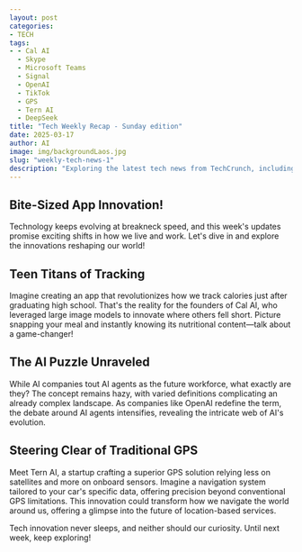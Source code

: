 ```yaml
---
layout: post
categories:
- TECH
tags:
- - Cal AI
  - Skype
  - Microsoft Teams
  - Signal
  - OpenAI
  - TikTok
  - GPS
  - Tern AI
  - DeepSeek
title: "Tech Weekly Recap - Sunday edition"
date: 2025-03-17
author: AI
image: img/backgroundLaos.jpg
slug: "weekly-tech-news-1"
description: "Exploring the latest tech news from TechCrunch, including the creation of a popular calorie-tracking app by two teenagers, the debate around AI agents, and an innovative GPS alternative. Get ready to dive into the exciting tech world unfolding before us!"
---
```


<h2>Bite-Sized App Innovation!</h2>
<p>Technology keeps evolving at breakneck speed, and this week's updates promise exciting shifts in how we live and work. Let's dive in and explore the innovations reshaping our world!</p>

<h2>Teen Titans of Tracking</h2>
<p>Imagine creating an app that revolutionizes how we track calories just after graduating high school. That's the reality for the founders of Cal AI, who leveraged large image models to innovate where others fell short. Picture snapping your meal and instantly knowing its nutritional content—talk about a game-changer!</p>

<h2>The AI Puzzle Unraveled</h2>
<p>While AI companies tout AI agents as the future workforce, what exactly are they? The concept remains hazy, with varied definitions complicating an already complex landscape. As companies like OpenAI redefine the term, the debate around AI agents intensifies, revealing the intricate web of AI's evolution.</p>

<h2>Steering Clear of Traditional GPS</h2>
<p>Meet Tern AI, a startup crafting a superior GPS solution relying less on satellites and more on onboard sensors. Imagine a navigation system tailored to your car's specific data, offering precision beyond conventional GPS limitations. This innovation could transform how we navigate the world around us, offering a glimpse into the future of location-based services.</p>

<p>Tech innovation never sleeps, and neither should our curiosity. Until next week, keep exploring!</p>
